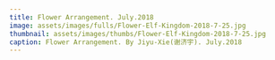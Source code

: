 ```yaml
---
title: Flower Arrangement. July.2018
image: assets/images/fulls/Flower-Elf-Kingdom-2018-7-25.jpg
thumbnail: assets/images/thumbs/Flower-Elf-Kingdom-2018-7-25.jpg
caption: Flower Arrangement. By Jiyu-Xie(谢济宇). July.2018
---
```


